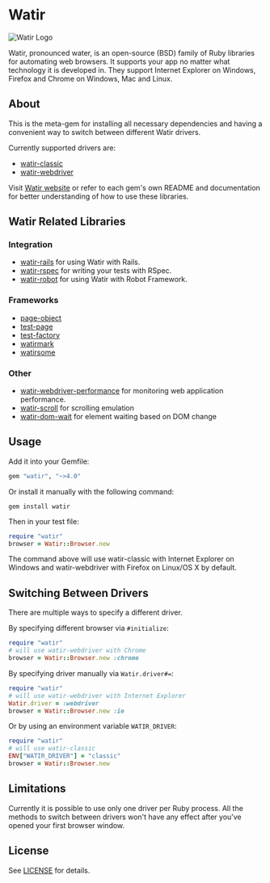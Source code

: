 # Watir
![Watir Logo](https://raw.github.com/watir/watir/master/watir.gif "Watir Logo")

Watir, pronounced water, is an open-source (BSD) family of Ruby libraries for automating web browsers.
It supports your app no matter what technology it is developed in.
They support Internet Explorer on Windows, Firefox and Chrome on Windows, Mac and Linux.


## About

This is the meta-gem for installing all necessary dependencies and having a convenient way to switch between different Watir drivers.    

Currently supported drivers are:
 - [watir-classic](https://github.com/watir/watir-classic)
 - [watir-webdriver](https://github.com/watir/watir-webdriver)

Visit [Watir website](http://watir.com) or refer to each gem's own README and documentation for better understanding of how to use these libraries.

## Watir Related Libraries

### Integration

* [watir-rails](https://github.com/watir/watir-rails) for using Watir with Rails.
* [watir-rspec](https://github.com/watir/watir-rspec) for writing your tests with RSpec.
* [watir-robot](https://github.com/semperos/watir-robot) for using Watir with Robot Framework.

### Frameworks

* [page-object](https://github.com/cheezy/page-object)
* [test-page](https://github.com/jarmo/test-page)
* [test-factory](https://github.com/rSmart/TestFactory)
* [watirmark](https://github.com/convio/watirmark)
* [watirsome](https://github.com/p0deje/watirsome)

### Other

* [watir-webdriver-performance](https://github.com/90kts/watir-webdriver-performance) for monitoring web application performance.
* [watir-scroll](https://github.com/p0deje/watir-scroll) for scrolling emulation
* [watir-dom-wait](https://github.com/p0deje/watir-dom-wait) for element waiting based on DOM change

## Usage

Add it into your Gemfile:
````ruby
gem "watir", "~>4.0"
````

Or install it manually with the following command:
````   
gem install watir
````

Then in your test file:
````ruby
require "watir"
browser = Watir::Browser.new
````

The command above will use watir-classic with Internet Explorer on Windows and
watir-webdriver with Firefox on Linux/OS X by default.


## Switching Between Drivers

There are multiple ways to specify a different driver.

By specifying different browser via ````#initialize````:
````ruby    
require "watir"
# will use watir-webdriver with Chrome
browser = Watir::Browser.new :chrome
````

By specifying driver manually via ````Watir.driver#=````:
````ruby    
require "watir"
# will use watir-webdriver with Internet Explorer
Watir.driver = :webdriver
browser = Watir::Browser.new :ie
````

Or by using an environment variable ````WATIR_DRIVER````:
````ruby
require "watir"
# will use watir-classic
ENV["WATIR_DRIVER"] = "classic"
browser = Watir::Browser.new
````


## Limitations

Currently it is possible to use only one driver per Ruby process. All the
methods to switch between drivers won't have any effect after you've opened
your first browser window.


## License

See [LICENSE](https://github.com/watir/watir/blob/master/LICENSE) for details.
